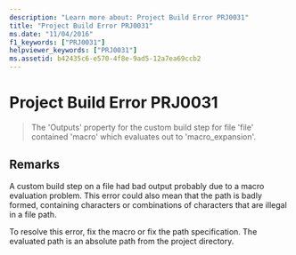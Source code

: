 ```yaml
---
description: "Learn more about: Project Build Error PRJ0031"
title: "Project Build Error PRJ0031"
ms.date: "11/04/2016"
f1_keywords: ["PRJ0031"]
helpviewer_keywords: ["PRJ0031"]
ms.assetid: b42435c6-e570-4f8e-9ad5-12a7ea69ccb2
---
```

# Project Build Error PRJ0031

> The 'Outputs' property for the custom build step for file 'file' contained 'macro' which evaluates out to 'macro_expansion'.

## Remarks

A custom build step on a file had bad output probably due to a macro evaluation problem. This error could also mean that the path is badly formed, containing characters or combinations of characters that are illegal in a file path.

To resolve this error, fix the macro or fix the path specification. The evaluated path is an absolute path from the project directory.
